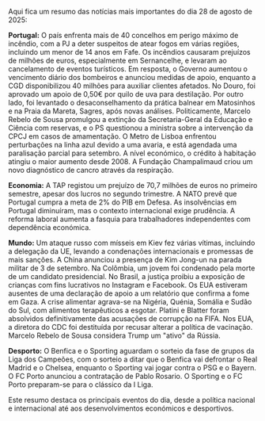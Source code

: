 Aqui fica um resumo das notícias mais importantes do dia 28 de agosto de 2025:

**Portugal:** O país enfrenta mais de 40 concelhos em perigo máximo de incêndio, com a PJ a deter suspeitos de atear fogos em várias regiões, incluindo um menor de 14 anos em Fafe. Os incêndios causaram prejuízos de milhões de euros, especialmente em Sernancelhe, e levaram ao cancelamento de eventos turísticos. Em resposta, o Governo aumentou o vencimento diário dos bombeiros e anunciou medidas de apoio, enquanto a CGD disponibilizou 40 milhões para auxiliar clientes afetados. No Douro, foi aprovado um apoio de 0,50€ por quilo de uva para destilação. Por outro lado, foi levantado o desaconselhamento da prática balnear em Matosinhos e na Praia da Mareta, Sagres, após novas análises. Politicamente, Marcelo Rebelo de Sousa promulgou a extinção da Secretaria-Geral da Educação e Ciência com reservas, e o PS questionou a ministra sobre a intervenção da CPCJ em casos de amamentação. O Metro de Lisboa enfrentou perturbações na linha azul devido a uma avaria, e está agendada uma paralisação parcial para setembro. A nível económico, o crédito à habitação atingiu o maior aumento desde 2008. A Fundação Champalimaud criou um novo diagnóstico de cancro através da respiração.

**Economia:** A TAP registou um prejuízo de 70,7 milhões de euros no primeiro semestre, apesar dos lucros no segundo trimestre. A NATO prevê que Portugal cumpra a meta de 2% do PIB em Defesa. As insolvências em Portugal diminuíram, mas o contexto internacional exige prudência. A reforma laboral aumenta a fasquia para trabalhadores independentes com dependência económica.

**Mundo:** Um ataque russo com mísseis em Kiev fez várias vítimas, incluindo a delegação da UE, levando a condenações internacionais e promessas de mais sanções. A China anunciou a presença de Kim Jong-un na parada militar de 3 de setembro. Na Colômbia, um jovem foi condenado pela morte de um candidato presidencial. No Brasil, a justiça proibiu a exposição de crianças com fins lucrativos no Instagram e Facebook. Os EUA estiveram ausentes de uma declaração de apoio a um relatório que confirma a fome em Gaza. A crise alimentar agrava-se na Nigéria, Quénia, Somália e Sudão do Sul, com alimentos terapêuticos a esgotar. Platini e Blatter foram absolvidos definitivamente das acusações de corrupção na FIFA. Nos EUA, a diretora do CDC foi destituída por recusar alterar a política de vacinação. Marcelo Rebelo de Sousa considera Trump um "ativo" da Rússia.

**Desporto:** O Benfica e o Sporting aguardam o sorteio da fase de grupos da Liga dos Campeões, com o sorteio a ditar que o Benfica vai defrontar o Real Madrid e o Chelsea, enquanto o Sporting vai jogar contra o PSG e o Bayern. O FC Porto anunciou a contratação de Pablo Rosario. O Sporting e o FC Porto preparam-se para o clássico da I Liga.

Este resumo destaca os principais eventos do dia, desde a política nacional e internacional até aos desenvolvimentos económicos e desportivos.